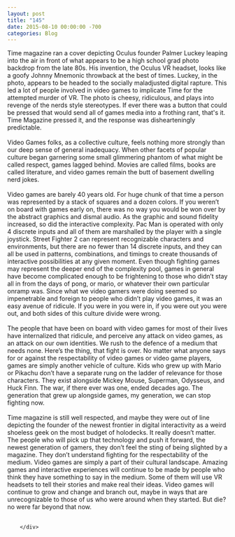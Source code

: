 ```yaml
---
layout: post
title: "145"
date: 2015-08-10 00:00:00 -700
categories: Blog
---
```


<div class="blog-content">
				<div class="paragraph" style="text-align:left;"><span style=""><span style="">Time magazine ran a cover depicting Oculus founder Palmer Luckey leaping into the air in front of what appears to be a high school grad photo backdrop from the late 80s. His invention, the Oculus VR headset, looks like a goofy Johnny Mnemonic throwback at the best of times. Luckey, in the photo, appears to be headed to the socially maladjusted digital rapture. This led a lot of people involved in video games to implicate Time for the attempted murder of VR. The photo is cheesy, ridiculous, and plays into revenge of the nerds style stereotypes. If ever there was a button that could be pressed that would send all of games media into a frothing rant, that's it. Time Magazine pressed it, and the response was dishearteningly predictable.</span><br><span style=""></span><br><span style=""></span><span style="">Video Games folks, as a collective culture, feels nothing more strongly than our deep sense of general inadequacy. When other facets of popular culture began garnering some small glimmering phantom of what might be called respect, games lagged behind. Movies are called films, books are called literature, and video games remain the butt of basement dwelling nerd jokes. </span><br><span style=""></span><br><span style=""></span><span style="">Video games are barely 40 years old. For huge chunk of that time a person was represented by a stack of squares and a dozen colors. If you weren&rsquo;t on board with games early on, there was no way you would be won over by the abstract graphics and dismal audio. As the graphic and sound fidelity increased, so did the interactive complexity. Pac Man is operated with only 4 discrete inputs and all of them are marshalled by the player with a single joystick. Street Fighter 2 can represent recognizable characters and environments, but there are no fewer than 14 discrete inputs, and they can all be used in patterns, combinations, and timings to create thousands of interactive possibilities at any given moment. Even though fighting games may represent the deeper end of the complexity pool, games in general have become complicated enough to be frightening to those who didn&rsquo;t stay all in from the days of pong, or mario, or whatever their own particular onramp was. Since what we video gamers were doing seemed so impenetrable and foreign to people who didn&rsquo;t play video games, it was an easy avenue of ridicule. If you were in you were in, if you were out you were out, and both sides of this culture divide were wrong.</span><br><span style=""></span><br><span style=""></span><span style="">The people that have been on board with video games for most of their lives have internalized that ridicule, and perceive any attack on video games, as an attack on our own identities. We rush to the defence of a medium that needs none. Here&rsquo;s the thing, that fight is over. No matter what anyone says for or against the respectability of video games or video game players, games are simply another vehicle of culture. Kids who grew up with Mario or Pikachu don&rsquo;t have a separate rung on the ladder of relevance for those characters. They exist alongside Mickey Mouse, Superman, Odysseus, and Huck Finn. The war, if there ever was one, ended decades ago. The generation that grew up alongside games, my generation, we can stop fighting now.</span><br><span style=""></span><br><span style=""></span><span style="">Time magazine is still well respected, and maybe they were out of line depicting the founder of the newest frontier in digital interactivity as a weird shoeless geek on the most budget of holodecks. It really doesn&rsquo;t matter. The people who will pick up that technology and push it forward, the newest generation of gamers, they don&rsquo;t feel the sting of being slighted by a magazine. They don&rsquo;t understand fighting for the respectability of the medium. Video games are simply a part of their cultural landscape. Amazing games and interactive experiences will continue to be made by people who think they have something to say in the medium. Some of them will use VR headsets to tell their stories and make real their ideas. Video games will continue to grow and change and branch out, maybe in ways that are unrecognizable to those of us who were around when they started. But die? no were far beyond that now. </span><br><br></span></div>

		</div>
        